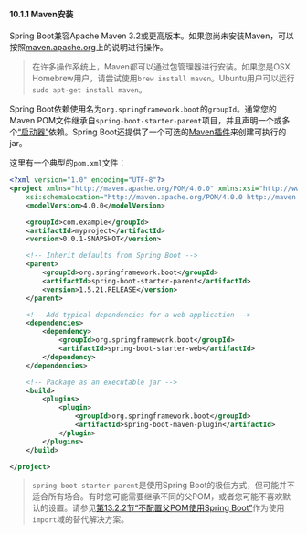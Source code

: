 #### 10.1.1 Maven安装

Spring Boot兼容Apache Maven 3.2或更高版本。如果您尚未安装Maven，可以按照[maven.apache.org](https://maven.apache.org)上的说明进行操作。

>在许多操作系统上，Maven都可以通过包管理器进行安装。如果您是OSX Homebrew用户，请尝试使用`brew install maven`。Ubuntu用户可以运行`sudo apt-get install maven`。

Spring Boot依赖使用名为`org.springframework.boot`的`groupId`。通常您的Maven POM文件继承自`spring-boot-starter-parent`项目，并且声明一个或多个[“启动器”](../III.Using_Spring_Boot/13.5.Starters.md)依赖。Spring Boot还提供了一个可选的[Maven插件](../VIII.Build_tool_plugins/66.Spring_Boot_Maven_plugin.md)来创建可执行的jar。

这里有一个典型的`pom.xml`文件：

```xml
<?xml version="1.0" encoding="UTF-8"?>
<project xmlns="http://maven.apache.org/POM/4.0.0" xmlns:xsi="http://www.w3.org/2001/XMLSchema-instance"
    xsi:schemaLocation="http://maven.apache.org/POM/4.0.0 http://maven.apache.org/xsd/maven-4.0.0.xsd">
    <modelVersion>4.0.0</modelVersion>

    <groupId>com.example</groupId>
    <artifactId>myproject</artifactId>
    <version>0.0.1-SNAPSHOT</version>

    <!-- Inherit defaults from Spring Boot -->
    <parent>
        <groupId>org.springframework.boot</groupId>
        <artifactId>spring-boot-starter-parent</artifactId>
        <version>1.5.21.RELEASE</version>
    </parent>

    <!-- Add typical dependencies for a web application -->
    <dependencies>
        <dependency>
            <groupId>org.springframework.boot</groupId>
            <artifactId>spring-boot-starter-web</artifactId>
        </dependency>
    </dependencies>

    <!-- Package as an executable jar -->
    <build>
        <plugins>
            <plugin>
                <groupId>org.springframework.boot</groupId>
                <artifactId>spring-boot-maven-plugin</artifactId>
            </plugin>
        </plugins>
    </build>

</project>
```

>`spring-boot-starter-parent`是使用Spring Boot的极佳方式，但可能并不适合所有场合。有时您可能需要继承不同的父POM，或者您可能不喜欢默认的设置。请参见[第13.2.2节“不配置父POM使用Spring Boot”](../III.Using_Spring_Boot/13.2.2.Using_Spring_Boot_without_the_parent_POM.md)作为使用`import`域的替代解决方案。
